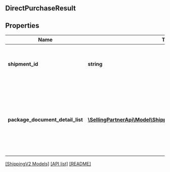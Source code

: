 ## DirectPurchaseResult

## Properties

Name | Type | Description | Notes
------------ | ------------- | ------------- | -------------
**shipment_id** | **string** | The unique shipment identifier provided by a shipping service. |
**package_document_detail_list** | [**\SellingPartnerApi\Model\ShippingV2\PackageDocumentDetail[]**](PackageDocumentDetail.md) | A list of post-purchase details about a package that will be shipped using a shipping service. | [optional]

[[ShippingV2 Models]](../) [[API list]](../../Api) [[README]](../../../README.md)
